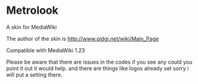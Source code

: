 Metrolook
=========

A skin for MediaWiki

The author of the skin is http://www.pidgi.net/wiki/Main_Page


Compatible with MediaWiki 1.23

Please be aware that there are issues in the codes if you see any could you point it out it would help. and there are things like logos already set sorry i will put a setting there.
